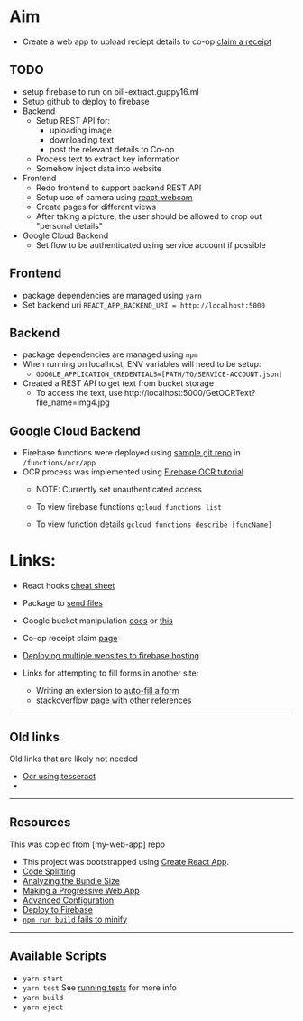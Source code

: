 # Aim

- Create a web app to upload reciept details to co-op [claim a receipt](https://membership.coop.co.uk/claim-rewards)

## TODO
- setup firebase to run on bill-extract.guppy16.ml
- Setup github to deploy to firebase
- Backend
  - Setup REST API for:
    - uploading image
    - downloading text
    - post the relevant details to Co-op
  - Process text to extract key information
  - Somehow inject data into website
- Frontend
  - Redo frontend to support backend REST API
  - Setup use of camera using [react-webcam](https://www.npmjs.com/package/react-webcam)
  - Create pages for different views
  - After taking a picture, the user should be allowed to crop out "personal details"
- Google Cloud Backend
  - Set flow to be authenticated using service account if possible

## Frontend
- package dependencies are managed using `yarn`
- Set backend uri `REACT_APP_BACKEND_URI = http://localhost:5000`

## Backend
- package dependencies are managed using `npm`
- When running on localhost, ENV variables will need to be setup:
  - `GOOGLE_APPLICATION_CREDENTIALS=[PATH/TO/SERVICE-ACCOUNT.json]`
- Created a REST API to get text from bucket storage
  - To access the text, use http://localhost:5000/GetOCRText?file_name=img4.jpg

## Google Cloud Backend

- Firebase functions were deployed using [sample git repo](https://github.com/GoogleCloudPlatform/nodejs-docs-samples) in `/functions/ocr/app`
- OCR process was implemented using [Firebase OCR tutorial](https://cloud.google.com/functions/docs/tutorials/ocr)
  - NOTE: Currently set unauthenticated access

  - To view firebase functions `gcloud functions list`
  - To view function details `gcloud functions describe [funcName]`

# Links:

- React hooks [cheat sheet](https://blog.logrocket.com/react-hooks-cheat-sheet-unlock-solutions-to-common-problems-af4caf699e70/)
- Package to [send files](https://www.npmjs.com/package/multer)

- Google bucket manipulation [docs](https://googleapis.dev/nodejs/storage/latest/Bucket.html#upload) or [this](https://cloud.google.com/storage/docs/downloading-objects#storage-download-object-nodejs)

- Co-op receipt claim [page](https://membership.coop.co.uk/claim-rewards)

- [Deploying multiple websites to firebase hosting](https://www.youtube.com/watch?v=NrkFBmBFA6k)
- Links for attempting to fill forms in another site:
  - Writing an extension to [auto-fill a form](https://medium.com/@mehwash.patel90/learn-to-write-your-own-simple-chrome-extension-5bea7d768629)
  - [stackoverflow page with other references](https://stackoverflow.com/questions/21722569/how-to-fill-another-websites-form-with-the-data-in-my-own-website)

---

## Old links

Old links that are likely not needed

- [Ocr using tesseract](https://medium.com/panya-studio-engineering/eliminating-manual-data-entry-using-ocr-to-convert-images-to-text-tesseract-js-react-1099d20a4f4)
-

---

## Resources

This was copied from [my-web-app] repo

- This project was bootstrapped using [Create React App](https://github.com/facebook/create-react-app).
- [Code Splitting](https://facebook.github.io/create-react-app/docs/code-splitting)
- [Analyzing the Bundle Size](https://facebook.github.io/create-react-app/docs/analyzing-the-bundle-size)
- [Making a Progressive Web App](https://facebook.github.io/create-react-app/docs/making-a-progressive-web-app)
- [Advanced Configuration](https://facebook.github.io/create-react-app/docs/advanced-configuration)
- [Deploy to Firebase](https://github.com/marketplace/actions/github-action-for-firebase)
- [`npm run build` fails to minify](https://facebook.github.io/create-react-app/docs/troubleshooting#npm-run-build-fails-to-minify)

---

## Available Scripts

- `yarn start`
- `yarn test` See [running tests](https://facebook.github.io/create-react-app/docs/running-tests) for more info
- `yarn build`
- `yarn eject`
